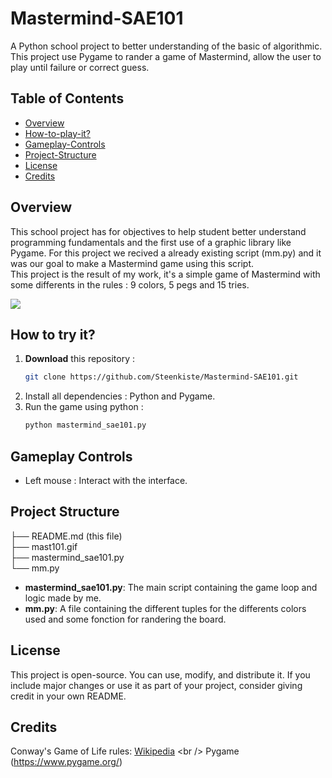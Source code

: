 # Mastermind-SAE101

A Python school project to better understanding of the basic of algorithmic. This project use Pygame to rander a game of Mastermind, allow the user to play until failure or correct guess.

## Table of Contents
- [Overview](#overview)
- [How-to-play-it?](#how-to-play-it)
- [Gameplay-Controls](#gameplay-controls)
- [Project-Structure](#project-structure)
- [License](#license)
- [Credits](#credits)

## Overview
This school project has for objectives to help student better understand programming fundamentals and the first use of a graphic library like Pygame.
For this project we recived a already existing script (mm.py) and it was our goal to make a Mastermind game using this script.
</br>
This project is the result of my work, it's a simple game of Mastermind with some differents in the rules : 9 colors, 5 pegs and 15 tries.

<img src="./ccwgol.gif"/>

## How to try it?
1. **Download** this repository :
   ```bash
   git clone https://github.com/Steenkiste/Mastermind-SAE101.git
2. Install all dependencies : Python and Pygame.
3. Run the game using python :
   ```bash
   python mastermind_sae101.py

## Gameplay Controls
- Left mouse : Interact with the interface.

## Project Structure
├── README.md (this file) <br />
├── mast101.gif <br />
├── mastermind_sae101.py <br />
└── mm.py <br />

- **mastermind_sae101.py**: The main script containing the game loop and logic made by me.
- **mm.py**: A file containing the different tuples for the differents colors used and some fonction for randering the board.

## License
This project is open-source. You can use, modify, and distribute it. If you include major changes or use it as part of your project, consider giving credit in your own README.

## Credits
Conway's Game of Life rules: [Wikipedia](https://en.wikipedia.org/wiki/Mastermind_(board_game))
<br /> Pygame (https://www.pygame.org/)
